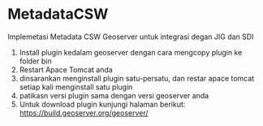 # MetadataCSW
Implemetasi Metadata CSW Geoserver untuk integrasi degan JIG dan SDI
1. Install plugin kedalam geoserver dengan cara mengcopy plugin ke folder bin
2. Restart Apace Tomcat anda
3. dinsarankan menginstall plugin satu-persatu, dan restar apace tomcat setiap kali menginstall satu plugin
4. patikasn versi plugin sama dengan versi geoserver anda
5. Untuk download plugin kunjungi halaman berikut: https://build.geoserver.org/geoserver/
